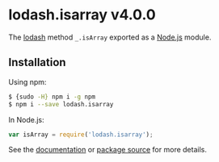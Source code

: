 # lodash.isarray v4.0.0

The [lodash](https://lodash.com/) method `_.isArray` exported as a [Node.js](https://nodejs.org/) module.

## Installation

Using npm:
```bash
$ {sudo -H} npm i -g npm
$ npm i --save lodash.isarray
```

In Node.js:
```js
var isArray = require('lodash.isarray');
```

See the [documentation](https://lodash.com/docs#isArray) or [package source](https://github.com/lodash/lodash/blob/4.0.0-npm-packages/lodash.isarray) for more details.
